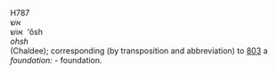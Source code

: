 H787  
אשׁ  
אוֹשׁ ‎ ‘ôsh  
*ohsh*  
(Chaldee); corresponding (by transposition and abbreviation) to
[803](h0803) a *foundation: -* foundation.  

